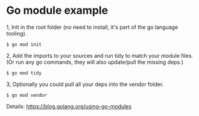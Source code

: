# Go module example

1, Init in the root folder (no need to install, it's part of the go language tooling).

```
$ go mod init
```

2, Add the imports to your sources and run tidy to match your module files.
(Or run any go commands, they will also update/pull the missing deps.)

```
$ go mod tidy
```

3, Optionally you could pull all your deps into the vendor folder.

```
$ go mod vendor
```

Details: https://blog.golang.org/using-go-modules
